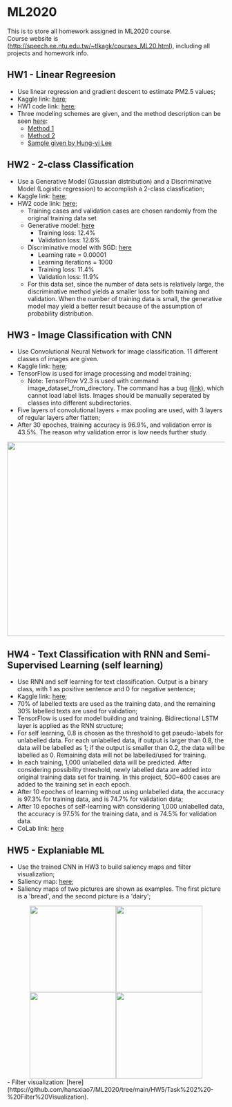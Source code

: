 # ML2020
This is to store all homework assigned in ML2020 course.  
Course website is (http://speech.ee.ntu.edu.tw/~tlkagk/courses_ML20.html), including all projects and homework info.

## HW1 - Linear Regreesion
- Use linear regression and gradient descent to estimate PM2.5 values;
- Kaggle link: [here](https://www.kaggle.com/c/ml2020spring-hw1/overview);
- HW1 code link: [here](https://github.com/hansxiao7/ML2020/tree/main/HW1);
- Three modeling schemes are given, and the method description can be seen [here](https://github.com/hansxiao7/ML2020/blob/main/HW1/HW1%20Method%20Description.pdf):
  - [Method 1](https://github.com/hansxiao7/ML2020/tree/main/HW1/Trial%201)
  - [Method 2](https://github.com/hansxiao7/ML2020/tree/main/HW1/Trial%202)
  - [Sample given by Hung-yi Lee](https://colab.research.google.com/drive/131sSqmrmWXfjFZ3jWSELl8cm0Ox5ah3C)

## HW2 - 2-class Classification
- Use a Generative Model (Gaussian distribution) and a Discriminative Model (Logistic regression) to accomplish a 2-class classfication; 
- Kaggle link: [here](https://www.kaggle.com/c/ml2020spring-hw2/overview);
- HW2 code link: [here](https://github.com/hansxiao7/ML2020/tree/main/HW2);
  - Training cases and validation cases are chosen randomly from the original training data set
  - Generative model: [here](https://github.com/hansxiao7/ML2020/blob/main/HW2/Generative_model.py)
    - Training loss: 12.4%
    - Validation loss: 12.6%
  - Discriminative model with SGD: [here](https://github.com/hansxiao7/ML2020/blob/main/HW2/Discriminative_model.py)
    - Learning rate = 0.00001
    - Learning iterations = 1000
    - Training loss: 11.4%
    - Validation loss: 11.9%
  - For this data set, since the number of data sets is relatively large, the discriminative method yields a smaller loss for both training and validation. When the number of training data is small, the generative model may yield a better result because of the assumption of probability distribution.

## HW3 - Image Classification with CNN
- Use Convolutional Neural Network for image classification. 11 different classes of images are given.
- Kaggle link: [here](https://www.kaggle.com/c/ml2020spring-hw3/overview);
- TensorFlow is used for image processing and model training;
  - Note: TensorFlow V2.3 is used with command image_dataset_from_directory. The command has a bug ([link](https://github.com/tensorflow/tensorflow/issues/44752)), which cannot load label lists. Images should be manually seperated by classes into different subdirectories. 
- Five layers of convolutional layers + max pooling are used, with 3 layers of regular layers after flatten;
- After 30 epoches, training accuracy is 96.9%, and validation error is 43.5%. The reason why validation error is low needs further study.
<div align=center><img width="600" height="450" src="https://github.com/hansxiao7/ML2020/blob/main/HW3/Accuracy.jpg"/></div>

## HW4 - Text Classification with RNN and Semi-Supervised Learning (self learning)
- Use RNN and self learning for text classification. Output is a binary class, with 1 as positive sentence and 0 for negative sentence;
- Kaggle link: [here](https://www.kaggle.com/c/ml2020spring-hw4);
- 70% of labelled texts are used as the training data, and the remaining 30% labelled texts are used for validation;
- TensorFlow is used for model building and training. Bidirectional LSTM layer is applied as the RNN structure;
- For self learning, 0.8 is chosen as the threshold to get pseudo-labels for unlabelled data. For each unlabelled data, if output is larger than 0.8, the data will be labelled as 1; if the output is smaller than 0.2, the data will be labelled as 0. Remaining data will not be labelled/used for training. 
- In each training, 1,000 unlabelled data will be predicted. After considering possibility threshold, newly labelled data are added into original training data set for training. In this project, 500~600 cases are added to the training set in each epoch.
- After 10 epoches of learning without using unlabelled data, the accuracy is 97.3% for training data, and is 74.7% for validation data;
- After 10 epoches of self-learning with considering 1,000 unlabelled data, the accuracy is 97.5% for the training data, and is 74.5% for validation data.
- CoLab link: [here](https://colab.research.google.com/drive/1pODwohWg5TmFkb5tB-96fvUYoq9R-K3c?usp=sharing)

## HW5 - Explaniable ML
- Use the trained CNN in HW3 to build saliency maps and filter visualization;
- Saliency map: [here](https://github.com/hansxiao7/ML2020/tree/main/HW5/Task%201%20-%20Saliency%20Map);
- Saliency maps of two pictures are shown as examples. The first picture is a 'bread', and the second picture is a 'dairy';
<center class="half">
    <img src="https://github.com/hansxiao7/ML2020/blob/main/HW5/Task%201%20-%20Saliency%20Map/0_0.jpg" width="200"/><img src="https://github.com/hansxiao7/ML2020/blob/main/HW5/Task%201%20-%20Saliency%20Map/saliency_map_0.jpeg" width="200"/><img src="https://github.com/hansxiao7/ML2020/blob/main/HW5/Task%201%20-%20Saliency%20Map/1_29.jpg" width="200"/><img src="https://github.com/hansxiao7/ML2020/blob/main/HW5/Task%201%20-%20Saliency%20Map/saliency_map_1.jpeg" width="200"/>
</center>
- Filter visualization: [here](https://github.com/hansxiao7/ML2020/tree/main/HW5/Task%202%20-%20Filter%20Visualization).
